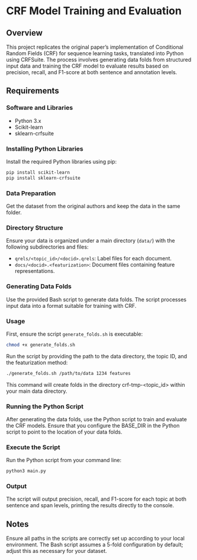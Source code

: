 # CRF Model Training and Evaluation

## Overview

This project replicates the original paper’s implementation of Conditional Random Fields (CRF) for sequence learning tasks, translated into Python using CRFSuite. The process involves generating data folds from structured input data and training the CRF model to evaluate results based on precision, recall, and F1-score at both sentence and annotation levels.

## Requirements

### Software and Libraries
- Python 3.x
- Scikit-learn
- sklearn-crfsuite

### Installing Python Libraries

Install the required Python libraries using pip:

```bash
pip install scikit-learn
pip install sklearn-crfsuite
```

### Data Preparation

Get the dataset from the original authors and keep the data in the same folder.

### Directory Structure
Ensure your data is organized under a main directory (`data/`) with the following subdirectories and files:

- `qrels/<topic_id>/<docid>.qrels`: Label files for each document.
- `docs/<docid>.<featurization>`: Document files containing feature representations.

### Generating Data Folds
Use the provided Bash script to generate data folds. The script processes input data into a format suitable for training with CRF.

### Usage
First, ensure the script `generate_folds.sh` is executable:

```bash
chmod +x generate_folds.sh
```

Run the script by providing the path to the data directory, the topic ID, and the featurization method:

```bash
./generate_folds.sh /path/to/data 1234 features
```

This command will create folds in the directory crf-tmp-<topic_id> within your main data directory.

### Running the Python Script
After generating the data folds, use the Python script to train and evaluate the CRF models. Ensure that you configure the BASE_DIR in the Python script to point to the location of your data folds.

### Execute the Script
Run the Python script from your command line:
```bash
python3 main.py
```
### Output
The script will output precision, recall, and F1-score for each topic at both sentence and span levels, printing the results directly to the console.

## Notes
Ensure all paths in the scripts are correctly set up according to your local environment.
The Bash script assumes a 5-fold configuration by default; adjust this as necessary for your dataset.
